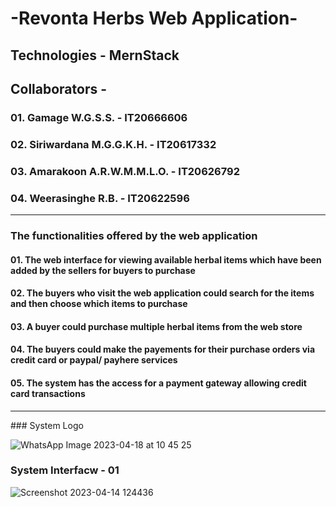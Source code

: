 # -Revonta Herbs Web Application-

## Technologies - MernStack

## Collaborators -

### 01. Gamage W.G.S.S. - IT20666606

### 02. Siriwardana M.G.G.K.H. - IT20617332

### 03. Amarakoon A.R.W.M.M.L.O. - IT20626792

### 04. Weerasinghe R.B. - IT20622596

<hr>

### The functionalities offered by the web application

#### 01. The web interface for viewing available herbal items which have been added by the sellers for buyers to purchase

#### 02. The buyers who visit the web application could search for the items and then choose which items to purchase

#### 03. A buyer could purchase multiple herbal items from the web store

#### 04. The buyers could make the payements for their purchase orders via credit card or paypal/ payhere services

#### 05. The system has the access for a payment gateway allowing credit card transactions

<hr>
### System Logo

![WhatsApp Image 2023-04-18 at 10 45 25](https://user-images.githubusercontent.com/100986253/232677838-056e313b-2f5c-4e52-a0e0-ecaa413da6f7.jpg)

### System Interfacw - 01

![Screenshot 2023-04-14 124436](https://user-images.githubusercontent.com/100986253/231971346-cb2295dc-14ea-4490-844e-402e38ed2835.png)
